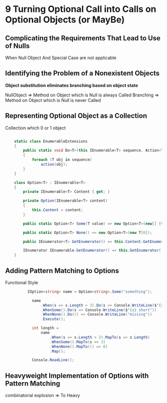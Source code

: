 # 9 Turning Optional Call into Calls on Optional Objects (or MayBe)

## Complicating the Requirements That Lead to Use of Nulls

When Null Object And Special Case are not applicable

## Identifying the Problem of a Nonexistent Objects

**Object substitution eliminates branching based on object state**

NullObject => Method on Object which is Null is always Called
Branching => Method on Object which is Null is never Called

## Representing Optional Object as a Collection

Collection which 0 or 1 object

``` C#

    static class EnumerableExtensions
    {
        public static void Do<T>(this IEnumerable<T> sequence, Action<T> action)
        {
            foreach (T obj in sequence)
                action(obj);
        }
    }

    class Option<T> : IEnumerable<T>
    {
        private IEnumerable<T> Content { get; }

        private Option(IEnumerable<T> content)
        {
            this.Content = content;
        }

        public static Option<T> Some(T value) => new Option<T>(new[] {value});

        public static Option<T> None() => new Option<T>(new T[0]);

        public IEnumerator<T> GetEnumerator() => this.Content.GetEnumerator();

        IEnumerator IEnumerable.GetEnumerator() => this.GetEnumerator();
    }
```

## Adding Pattern Matching to Options

Functional Style

```C#
          IOption<string> name = Option<string>.Some("something");

            name
                .When(s => s.Length > 3).Do(s => Console.WriteLine($"{s} long"))
                .WhenSome().Do(s => Console.WriteLine($"{s} short"))
                .WhenNone().Do(() => Console.WriteLine("missing"))
                .Execute();

            int length =
                name
                    .When(s => s.Length > 3).MapTo(s => s.Length)
                    .WhenSome().MapTo(s => 3)
                    .WhenNone().MapTo(() => 0)
                    .Map();

            Console.ReadLine();
```

## Heavyweight Implementation of Options with Pattern Matching

combinatorial explosion => To Heavy